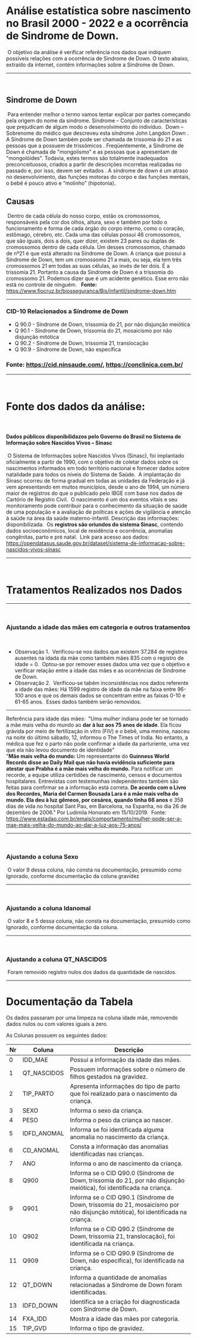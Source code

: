 # **Análise estatística sobre nascimento no Brasil 2000 - 2022 e a ocorrência de Sindrome de Down.**
​
O objetivo da análise é verificar referência nos dados que indiquem possíveis relações com a ocorrência de Sindrome de Down. O texto abaixo, extraído da internet, contém informações sobre a Sindrome de Down.
____________________________________________________________________________________________________________________________
​
## **Sindrome de Down**
​
Para entender melhor o termo vamos tentar explicar por partes começando pela origem do nome da síndrome.
Síndrome – Conjunto de características que prejudicam de algum modo o desenvolvimento do indivíduo.
​
Down – Sobrenome do médico que descreveu esta síndrome John Langdon Down .
​
A Síndrome de Down também pode ser chamada de trissomia do 21 e as pessoas que a possuem de trissômicos . Freqüentemente, a Síndrome de Down é chamada de "mongolismo" e as pessoas que a apresentam de "mongolóides". Todavia, estes termos são totalmente inadequados preconceituosos, criados a partir de descrições incorretas realizadas no passado e, por isso, devem ser evitados .
A síndrome de down é um atraso no desenvolvimento, das funções motoras do corpo e das funções mentais, o bebê é pouco ativo e “molinho” (hipotonia).
​
## **Causas**
​
Dentro de cada célula do nosso corpo, estão os cromossomos, responsáveis pela cor dos olhos, altura, sexo e também por todo o funcionamento e forma de cada órgão do corpo interno, como o coração, estômago, cérebro, etc. Cada uma das células possui 46 cromossomos, que são iguais, dois a dois, quer dizer, existem 23 pares ou duplas de cromossomos dentro de cada célula. Um desses cromossomos, chamado de nº21 é que está alterado na Síndrome de Down. A criança que possui a Síndrome de Down, tem um cromossomo 21 a mais, ou seja, ela tem três cromossomos 21 em todas as suas células, ao invés de ter dois. É a trissomia 21. Portanto a causa da Síndrome de Down é a trissomia do cromossomo 21. Podemos dizer que é um acidente genético. Esse erro não está no controle de ninguém.
​
​
**Fonte:** https://www.fiocruz.br/biosseguranca/Bis/infantil/sindrome-down.htm
​
____________________________________________________________________________________________________________________________
### **CID-10 Relacionados a Síndrome de Down**
 
- Q 90.0 - Síndrome de Down, trissomia do 21, por não disjunção meiótica
- Q 90.1 - Síndrome de Down, trissomia do 21, mosaicismo por não disjunção mitótica
- Q 90.2 - Síndrome de Down, trissomia 21, translocação
- Q 90.9 - Síndrome de Down, não específica
​
### **Fonte:** https://cid.ninsaude.com/, https://conclinica.com.br/
____________________________________________________________________________________________________________________________
​
# **Fonte dos dados da análise:**
​
#### **Dados públicos disponibilidazos pelo Governo do Brasil no Sistema de Informação sobre Nascidos Vivos – Sinasc**
​
O Sistema de Informações sobre Nascidos Vivos (Sinasc), foi implantado oficialmente a partir de 1990, com o objetivo de coletar dados sobre os nascimentos informados em todo território nacional e fornecer dados sobre natalidade para todos os níveis do Sistema de Saúde. 
​
A implantação do Sinasc ocorreu de forma gradual em todas as unidades da Federação e já vem apresentando em muitos municípios, desde o ano de 1994, um número maior de registros do que o publicado pelo IBGE com base nos dados de Cartório de Registro Civil.
​
O nascimento é um dos eventos vitais e seu monitoramento pode contribuir para o conhecimento da situação de saúde de uma população e a avaliação de políticas e ações de vigilância e atenção à saúde na área da saúde materno-infantil.
​
Descrição das informações: disponibilizada.
​
Os **registros são oriundos do sistema Sinasc**, contendo dados socioeconômicos, local de residência e ocorrência, anomalias congênitas, parto e pré natal.
​
Link para acesso aos dados: https://opendatasus.saude.gov.br/dataset/sistema-de-informacao-sobre-nascidos-vivos-sinasc
​
____________________________________________________________________________________________________________________________
​
# **Tratamentos Realizados nos Dados**
____________________________________________________________________________________________________________________________
​
### Ajustando a idade das mães em categoria e outros tratamentos
​
- Observação 1.
​
Verificou-se nos dados que existem 37.284 de registros ausentes na idada da mãe como também mães 835 com o registro de idade = 0.
​
Optou-se por remover esses dados uma vez que o objetivo e verificar relação entre a idade das mães e as ocorrências de Sindrome de Down.
​
- Observação 2.
​
Verificou-se tabém inconsistências nos dados referente a idade das mães: Há 1599 registro de idade da mãe na faixa entre 96-100 anos e que os demais dados se concentram entre as faixas 0-10 e 61-65 anos.
​
Esses dados também serão removidos.
____________________________________________________________________________________________________________________________
Referência para idade das mães:
​
"Uma mulher indiana pode ter se tornado a mãe mais velha do mundo ao **dar à luz aos 75 anos de idade**. Ela ficou grávida por meio de fertilização in vitro (FIV) e o bebê, uma menina, nasceu na noite do último sábado, 12, informou o The Times of India. No entanto, a médica que fez o parto não pode confirmar a idade da parturiente, uma vez que ela não levou documento de identidade"  
​
"**Mãe mais velha do mundo:** Um representante do **Guinness World Records disse ao Daily Mail que não havia evidência suficiente para atestar que Prabha é a mãe mais velha do mundo.** Para notificar um recorde, a equipe utiliza certidões de nascimento, censos e documentos hospitalares. Entrevistas com testemunhas independentes também são feitas para confirmar se a informação está correta. **De acordo com o Livro dos Recordes, Maria del Carmen Bousada Lara é a mãe mais velha do mundo. Ela deu à luz gêmeos, por cesárea, quando tinha 66 anos** e 358 dias de vida no hospital Sant Pau, em Barcelona, na Espanha, no dia 26 de dezembro de 2006." Por Ludimila Honorato em 15/10/2019. 
​
Fonte: https://www.estadao.com.br/emais/comportamento/mulher-pode-ser-a-mae-mais-velha-do-mundo-ao-dar-a-luz-aos-75-anos/
​
____________________________________________________________________________________________________________________________
​
### Ajustando a coluna Sexo
​
O valor 9 dessa coluna, não consta na documentação, presumido como Ignorado, conforme documentação da coluna gravidez
____________________________________________________________________________________________________________________________
​
### Ajustando a coluna Idanomal
​
O valor 8 e 5 dessa coluna, não consta na documentação, presumido como Ignorado, conforme documentação da coluna.
____________________________________________________________________________________________________________________________
​
### Ajustando a coluna QT_NASCIDOS
​
Foram removido registro nulos dos dados da quantidade de nascidos.
_____________________________________________________________________________________________________________________________

# Documentação da Tabela

Os dados passaram por uma limpeza na coluna idade mãe, removendo dados nulos ou com valores iguais a zero.

As Colunas possuem os seguintes dados:

| Nr | Coluna         | Descrição                                                                         |
|--------|--------------|------------------------------------------------------------------------------------|
| 0      | IDD_MAE      | Possui a informação da idade das mães.                                            |
| 1      | QT_NASCIDOS  | Possuem informações sobre o número de filhos gestados na gravidez.                |
| 2      | TIP_PARTO    | Apresenta informações do tipo de parto que foi realizado para o nascimento da criança. |
| 3      | SEXO         | Informa o sexo da criança.                                                        |
| 4      | PESO         | Informa o peso da criança ao nascer.                                              |
| 5      | IDFD_ANOMAL  | Informa se foi identificada alguma anomalia no nascimento da criança.             |
| 6      | CD_ANOMAL    | Consta a informação das anomalias identificadas nas crianças.                      |
| 7      | ANO          | Informa o ano de nascimento da criança.                                           |
| 8      | Q900         | Informa se o CID Q90.0 (Síndrome de Down, trissomia do 21, por não disjunção meiótica), foi identificada na criança. |
| 9      | Q901         | Informa se o CID Q90.1 (Síndrome de Down, trissomia do 21, mosaicismo por não disjunção mitótica), foi identificada na criança. |
| 10     | Q902         | Informa se o CID Q90.2 (Síndrome de Down, trissomia 21, translocação), foi identificada na criança. |
| 11     | Q909         | Informa se o CID Q90.9 (Síndrome de Down, não específica), foi identificada na criança. |
| 12     | QT_DOWN      | Informa a quantidade de anomalias relacionadas a Síndrome de Down foram identificadas. |
| 13     | IDFD_DOWN    | Identifica se a criação foi diagnosticada com Síndrome de Down.                   |
| 14     | FXA_IDD      | Mostra a idade das mães por categoria.                                           |
| 15     | TIP_GVD      | Informa o tipo de gravidez.                                                       |

